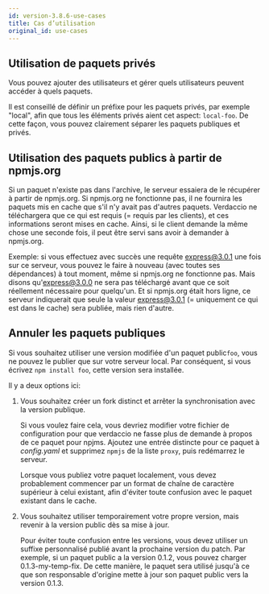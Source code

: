 ```yaml
---
id: version-3.8.6-use-cases
title: Cas d’utilisation
original_id: use-cases
---
```

## Utilisation de paquets privés

Vous pouvez ajouter des utilisateurs et gérer quels utilisateurs peuvent accéder à quels paquets.

Il est conseillé de définir un préfixe pour les paquets privés, par exemple "local", afin que tous les éléments privés aient cet aspect: `local-foo`. De cette façon, vous pouvez clairement séparer les paquets publiques et privés.

## Utilisation des paquets publics à partir de npmjs.org

Si un paquet n'existe pas dans l'archive, le serveur essaiera de le récupérer à partir de npmjs.org. Si npmjs.org ne fonctionne pas, il ne fournira les paquets mis en cache que s'il n'y avait pas d'autres paquets. Verdaccio ne téléchargera que ce qui est requis (= requis par les clients), et ces informations seront mises en cache. Ainsi, si le client demande la même chose une seconde fois, il peut être servi sans avoir à demander à npmjs.org.

Exemple: si vous effectuez avec succès une requête express@3.0.1 une fois sur ce serveur, vous pouvez le faire à nouveau (avec toutes ses dépendances) à tout moment, même si npmjs.org ne fonctionne pas. Mais disons qu'express@3.0.0 ne sera pas téléchargé avant que ce soit réellement nécessaire pour quelqu'un. Et si npmjs.org était hors ligne, ce serveur indiquerait que seule la valeur express@3.0.1 (= uniquement ce qui est dans le cache) sera publiée, mais rien d'autre.

## Annuler les paquets publiques

Si vous souhaitez utiliser une version modifiée d'un paquet public`foo`, vous ne pouvez le publier que sur votre serveur local. Par conséquent, si vous écrivez `npm install foo`, cette version sera installée.

Il y a deux options ici:

1. Vous souhaitez créer un fork distinct et arrêter la synchronisation avec la version publique.
    
    Si vous voulez faire cela, vous devriez modifier votre fichier de configuration pour que verdaccio ne fasse plus de demande à propos de ce paquet pour npjms. Ajoutez une entrée distincte pour ce paquet à *config.yaml* et supprimez `npmjs` de la liste `proxy`, puis redémarrez le serveur.
    
    Lorsque vous publiez votre paquet localement, vous devez probablement commencer par un format de chaîne de caractère supérieur à celui existant, afin d'éviter toute confusion avec le paquet existant dans le cache.

2. Vous souhaitez utiliser temporairement votre propre version, mais revenir à la version public dès sa mise à jour.
    
    Pour éviter toute confusion entre les versions, vous devez utiliser un suffixe personnalisé publié avant la prochaine version du patch. Par exemple, si un paquet public a la version 0.1.2, vous pouvez charger 0.1.3-my-temp-fix. De cette manière, le paquet sera utilisé jusqu'à ce que son responsable d'origine mette à jour son paquet public vers la version 0.1.3.